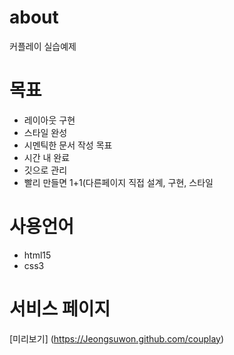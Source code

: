 #  about
커플레이 실습예제


# 목표
- 레이아웃 구현
- 스타일 완성
- 시멘틱한 문서 작성 목표
- 시간 내 완료
- 깃으로 관리
- 빨리 만들면 1+1(다른페이지 직접 설계, 구현, 스타일


# 사용언어
- html15
- css3

# 서비스 페이지
[미리보기] (https://Jeongsuwon.github.com/couplay)
